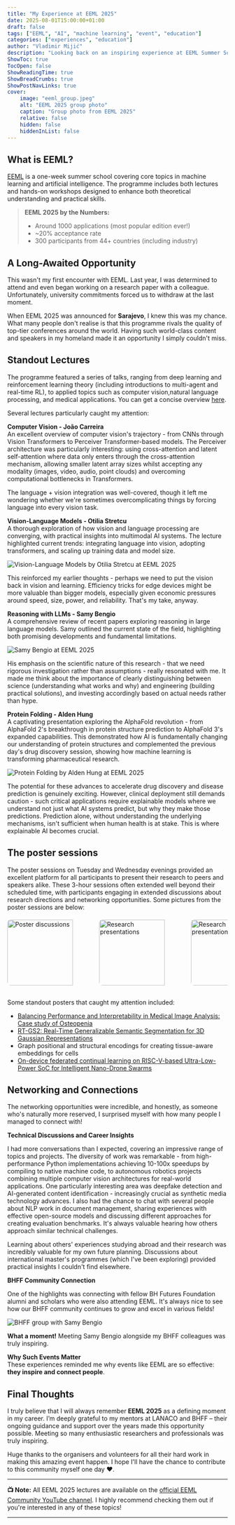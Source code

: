 ```yaml
---
title: "My Experience at EEML 2025"
date: 2025-08-01T15:00:00+01:00
draft: false
tags: ["EEML", "AI", "machine learning", "event", "education"]
categories: ["experiences", "education"]
author: "Vladimir Mijić"
description: "Looking back on an inspiring experience at EEML Summer School 2025"
ShowToc: true
TocOpen: false
ShowReadingTime: true
ShowBreadCrumbs: true
ShowPostNavLinks: true
cover:
    image: "eeml_group.jpeg"
    alt: "EEML 2025 group photo"
    caption: "Group photo from EEML 2025"
    relative: false
    hidden: false
    hiddenInList: false
---
```


## What is EEML?

[EEML](https://www.eeml.eu/) is a one-week summer school covering core topics in machine learning and artificial intelligence. The programme includes both lectures and hands-on workshops designed to enhance both theoretical understanding and practical skills.

> **EEML 2025 by the Numbers:**
> - Around 1000 applications (most popular edition ever!)
> - ~20% acceptance rate
> - 300 participants from 44+ countries (including industry)

## A Long-Awaited Opportunity

This wasn't my first encounter with EEML. Last year, I was determined to attend and even began working on a research paper with a colleague. Unfortunately, university commitments forced us to withdraw at the last moment.

When EEML 2025 was announced for **Sarajevo**, I knew this was my chance. What many people don't realise is that this programme rivals the quality of top-tier conferences around the world. Having such world-class content and speakers in my homeland made it an opportunity I simply couldn't miss.


## Standout Lectures

The programme featured a series of talks, ranging from deep learning and reinforcement learning theory (including introductions to multi-agent and real-time RL), to applied topics such as computer vision,natural language processing, and medical applications. You can get a concise overview [here](https://www.eeml.eu/program). 

Several lectures particularly caught my attention:

**Computer Vision - João Carreira**  
An excellent overview of computer vision's trajectory - from CNNs through Vision Transformers to Perceiver Transformer-based models. The Perceiver architecture was particularly interesting: using cross-attention and latent self-attention where data only enters through the cross-attention mechanism, allowing smaller latent array sizes whilst accepting any modality (images, video, audio, point clouds) and overcoming computational bottlenecks in Transformers.

The language + vision integration was well-covered, though it left me wondering whether we're sometimes overcomplicating things by forcing language into every vision task.

**Vision-Language Models - Otilia Stretcu**  
A thorough exploration of how vision and language processing are converging, with practical insights into multimodal AI systems. The lecture highlighted current trends: integrating language into vision, adopting transformers, and scaling up training data and model size.

![Vision-Language Models by Otilia Stretcu at EEML 2025](eeml_vlms.jpeg "Vision-Language Models by Otilia Stretcu at EEML 2025")

This reinforced my earlier thoughts - perhaps we need to put the vision back in vision and learning. Efficiency tricks for edge devices might be more valuable than bigger models, especially given economic pressures around speed, size, power, and reliability. That's my take, anyway.


**Reasoning with LLMs - Samy Bengio**  
A comprehensive review of recent papers exploring reasoning in large language models. Samy outlined the current state of the field, highlighting both promising developments and fundamental limitations.

![Samy Bengio at EEML 2025](eeml_reasoning.jpg "Reasoning with LLMs by Samy Bengio at EEML 2025")

His emphasis on the scientific nature of this research - that we need rigorous investigation rather than assumptions - really resonated with me. It made me think about the importance of clearly distinguishing between science (understanding what works and why) and engineering (building practical solutions), and investing accordingly based on actual needs rather than hype.

**Protein Folding - Alden Hung**  
A captivating presentation exploring the AlphaFold revolution - from AlphaFold 2's breakthrough in protein structure prediction to AlphaFold 3's expanded capabilities. This demonstrated how AI is fundamentally changing our understanding of protein structures and complemented the previous day's drug discovery session, showing how machine learning is transforming pharmaceutical research.

![Protein Folding by Alden Hung at EEML 2025](eeml_protein_folding.jpg "Protein Folding by Alden Hung at EEML 2025")

The potential for these advances to accelerate drug discovery and disease prediction is genuinely exciting. However, clinical deployment still demands caution - such critical applications require explainable models where we understand not just what AI systems predict, but why they make those predictions. Prediction alone, without understanding the underlying mechanisms, isn't sufficient when human health is at stake. This is where explainable AI becomes crucial.

## The poster sessions
The poster sessions on Tuesday and Wednesday evenings provided an excellent platform for all participants to present their research to peers and speakers alike. These 3-hour sessions often extended well beyond their scheduled time, with participants engaging in extended discussions about research directions and networking opportunities. Some pictures from the poster sessions are below:

<div style="display: flex; gap: 10px; margin: 20px 0; overflow-x: auto; padding-bottom: 10px; scrollbar-width: thin;">
  <a href="eeml_posters_0.jpg" target="_blank">
    <img src="eeml_posters_0.jpg" alt="Poster discussions" style="min-width: 200px; height: 150px; object-fit: cover; border-radius: 8px; flex-shrink: 0; cursor: pointer; transition: all 0.3s ease;" onmouseover="this.style.transform='scale(1.05)'; this.style.boxShadow='0 4px 8px rgba(0,0,0,0.2)'" onmouseout="this.style.transform='scale(1)'; this.style.boxShadow='none'">
  </a>
    <a href="eeml_posters_4.jpg" target="_blank">
    <img src="eeml_posters_4.jpg" alt="Research presentations" style="min-width: 200px; height: 150px; object-fit: cover; border-radius: 8px; flex-shrink: 0; cursor: pointer; transition: all 0.3s ease;" onmouseover="this.style.transform='scale(1.05)'; this.style.boxShadow='0 4px 8px rgba(0,0,0,0.2)'" onmouseout="this.style.transform='scale(1)'; this.style.boxShadow='none'">
  </a>
  <a href="eeml_posters_1.jpg" target="_blank">
    <img src="eeml_posters_1.jpg" alt="Research presentations" style="min-width: 200px; height: 150px; object-fit: cover; border-radius: 8px; flex-shrink: 0; cursor: pointer; transition: all 0.3s ease;" onmouseover="this.style.transform='scale(1.05)'; this.style.boxShadow='0 4px 8px rgba(0,0,0,0.2)'" onmouseout="this.style.transform='scale(1)'; this.style.boxShadow='none'">
  </a>
  <a href="eeml_posters_2.jpeg" target="_blank">
    <img src="eeml_posters_2.jpeg" alt="Evening networking" style="min-width: 200px; height: 150px; object-fit: cover; border-radius: 8px; flex-shrink: 0; cursor: pointer; transition: all 0.3s ease;" onmouseover="this.style.transform='scale(1.05)'; this.style.boxShadow='0 4px 8px rgba(0,0,0,0.2)'" onmouseout="this.style.transform='scale(1)'; this.style.boxShadow='none'">
  </a>
  <a href="eeml_posters_3.jpeg" target="_blank">
    <img src="eeml_posters_3.jpeg" alt="Late night research talks" style="min-width: 200px; height: 150px; object-fit: cover; border-radius: 8px; flex-shrink: 0; cursor: pointer; transition: all 0.3s ease;" onmouseover="this.style.transform='scale(1.05)'; this.style.boxShadow='0 4px 8px rgba(0,0,0,0.2)'" onmouseout="this.style.transform='scale(1)'; this.style.boxShadow='none'">
  </a>
</div>


Some standout posters that caught my attention included:
- [Balancing Performance and Interpretability in Medical Image Analysis: Case study of Osteopenia](https://pubmed.ncbi.nlm.nih.gov/39020155/)
- [RT-GS2: Real-Time Generalizable Semantic Segmentation for 3D Gaussian Representations](https://arxiv.org/abs/2405.18033)
- Graph positional and structural encodings for creating tissue-aware embeddings for cells 
- [On-device federated continual learning on RISC-V-based Ultra-Low-Power SoC for Intelligent Nano-Drone Swarms](https://www.arxiv.org/abs/2503.17436)


## Networking and Connections

The networking opportunities were incredible, and honestly, as someone who's naturally more reserved, I surprised myself with how many people I managed to connect with!

**Technical Discussions and Career Insights** 

I had more conversations than I expected, covering an impressive range of topics and projects. The diversity of work was remarkable - from high-performance Python implementations achieving 10-100x speedups by compiling to native machine code, to autonomous robotics projects combining multiple computer vision architectures for real-world applications. One particularly interesting area was deepfake detection and AI-generated content identification - increasingly crucial as synthetic media technology advances. I also had the chance to chat with several people about NLP work in document management, sharing experiences with effective open-source models and discussing different approaches for creating evaluation benchmarks. It's always valuable hearing how others approach similar technical challenges.

Learning about others' experiences studying abroad and their research was incredibly valuable for my own future planning. Discussions about international master's programmes (which I've been exploring) provided practical insights I couldn't find elsewhere.

**BHFF Community Connection**  

One of the highlights was connecting with fellow BH Futures Foundation alumni and scholars who were also attending EEML. It's always nice to see how our BHFF community continues to grow and excel in various fields!

![BHFF group with Samy Bengio](eeml_bhff_samy.jpg "BH Futures Foundation alumni and scholars with Samy Bengio at EEML 2025")

**What a moment!** Meeting Samy Bengio alongside my BHFF colleagues was truly inspiring.

**Why Such Events Matter**  
These experiences reminded me why events like EEML are so effective: **they inspire and connect people**.

## Final Thoughts

I truly believe that I will always remember **EEML 2025** as a defining moment in my career. I’m deeply grateful to my mentors at LANACO and BHFF – their ongoing guidance and support over the years made this opportunity possible. Meeting so many enthusiastic researchers and professionals was truly inspiring.

Huge thanks to the organisers and volunteers for all their hard work in making this amazing event happen. I hope I'll have the chance to contribute to this community myself one day ❤️.

---

**📺 Note:** All EEML 2025 lectures are available on the [official EEML Community YouTube channel](https://www.youtube.com/@eemlcommunity3531). I highly recommend checking them out if you're interested in any of these topics!

---
